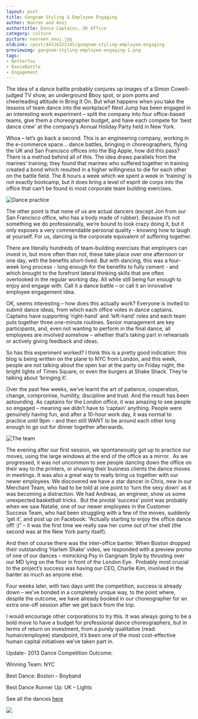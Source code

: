 ```yaml
---
layout: post
title: Gangnam Styling & Employee Engaging
author: Nooren and Anuj
authortitle: Dance Captains, UK Office
category: culture
picture: nooreen_anuj.jpg
oldLink: /post/44316322145/gangnam-styling-employee-engaging
previewimg: gangnam-styling-employee-engaging-1.png
tags:
- BetterYou
- DanceBattle
- Engagement
---
```


The idea of a dance battle probably conjures up images of a Simon Cowell-judged TV show, an underground Bboy spot, or pom poms and cheerleading attitude in Bring It On. But what happens when you take the lessons of team dance into the workplace? Next Jump has been engaged in an interesting work experiment – split the company into four office-based teams, give them a choreographer budget, and have each compete for ‘best dance crew’ at the company’s Annual Holiday Party held in New York.

Whoa – let’s go back a second. This is an engineering company, working in the e-commerce space… dance battles, bringing in choreographers, flying the UK and San Francisco offices into the Big Apple, how did this pass? There is a method behind all of this. The idea draws parallels from the marines’ training; they found that marines who suffered together in training created a bond which resulted in a higher willingness to die for each other on the battle field. The 8 hours a week which we spent a week in ‘training’ is not exactly bootcamp, but it does bring a level of esprit de corps into the office that can’t be found in most corporate team building exercises.


![Dance practice](/images/gangnam-styling-employee-engaging-1.png)


The other point is that none of us are actual dancers (except Jon from our San Francisco office, who has a body made of rubber). Because it’s not something we do professionally, we’re bound to look crazy doing it, but it only exposes a very commendable personal quality – knowing how to laugh at yourself. For us, dancing is the corporate equivalent of suffering together.

There are literally hundreds of team-building exercises that employers can invest in, but more often than not, these take place over one afternoon or one day, with the benefits short-lived. But with dancing, this was a four-week long process - long enough for the benefits to fully cement - and which brought to the forefront lateral thinking skills that are often overlooked in the regular working day. All while still being fun enough to enjoy and engage with. Call it a dance battle – or call it an innovative employee engagement idea.

OK, seems interesting – how does this actually work? Everyone is invited to submit dance ideas, from which each office votes in dance captains. Captains have supporting ‘right-hand’ and ‘left-hand’ roles and each team puts together three one-minute routines. Senior management are key participants, and, even not wanting to perform in the final dance, all employees are involved somehow – whether that’s taking part in rehearsals or actively giving feedback and ideas.

So has this experiment worked? I think this is a pretty good indication: this blog is being written on the plane to NYC from London, and this week, people are not talking about the open bar at the party on Friday night, the bright lights of Times Square, or even the burgers at Shake Shack. They’re talking about ‘bringing it’.

Over the past few weeks, we’ve learnt the art of patience, cooperation, change, compromise, humility, discipline and trust. And the result has been astounding. As captains for the London office, it was amazing to see people so engaged – meaning we didn’t have to ‘captain’ anything. People were genuinely having fun, and after a 10-hour work day, it was normal to practice until 9pm – and then still WANT to be around each other long enough to go out for dinner together afterwards. 


![The team](/images/gangnam-styling-employee-engaging-2.jpg)


The evening after our first session, we spontaneously got up to practice our moves, using the large windows at the end of the office as a mirror.  As we progressed, it was not uncommon to see people dancing down the office on their way to the printers, or showing their business clients the dance moves in meetings. It was also a great way to really bring us together with our newer employees. We discovered we have a star dancer in Chris, new in our Merchant Team, who had to be told at one point to ‘turn the sexy down’ as it was becoming a distraction. We had Andreas, an engineer, show us some unexpected basketball tricks.  But the pivotal ‘success’ point was probably when we saw Natalie, one of our newer employees in the Customer Success Team, who had been struggling with a few of the moves, suddenly ‘get it’, and post up on Facebook: “Actually starting to enjoy the office dance off! :)” – it was the first time we really saw her come out of her shell (the second was at the New York party itself).

And then of course there was the inter-office banter. When Boston dropped their outstanding ‘Harlem Shake’ video, we responded with a preview promo of one of our dances – mimicking Psy in Gangnam Style by thrusting over our MD lying on the floor in front of the London Eye.  Probably most crucial to the project’s success was having our CEO, Charlie Kim, involved in the banter as much as anyone else.

Four weeks later, with two days until the competition, success is already down – we’ve bonded in a completely unique way, to the point where, despite the outcome, we have already booked in our choreographer for an extra one-off session after we get back from the trip.

I would encourage other corporations to try this. It was always going to be a bold move to have a budget for professional dance choreographers, but in terms of return on investment, from a purely qualitative (read: human/employee) standpoint, it’s been one of the most cost-effective human capital initiatives we’ve taken part in.

Update- 2013 Dance Competition Outcome:

Winning Team: NYC

Best Dance: Boston – Boyband

Best Dance Runner Up: UK – Lights

See all the dances [here](http://www.youtube.com/watch?v=OGztuPMte4Q)


![](/images/gangnam-styling-employee-engaging-3.png)
